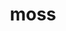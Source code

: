---
category: 4-letters
denotation: null
name: moss
reference_link: https://www.etymonline.com/word/moss
root_language: null
root_name: null
title: moss
type: free
word_sums:
- respelling: moss
  sum: 'Moss + '
---